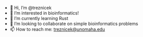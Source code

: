 - 👋 Hi, I’m @treznicek
- 👀 I’m interested in bioinformatics!
- 🌱 I’m currently learning Rust
- 💞️ I’m looking to collaborate on simple bioinformatics problems
- 📫 How to reach me: treznicek@unomaha.edu

<!---
treznicek/treznicek is a ✨ special ✨ repository because its `README.md` (this file) appears on your GitHub profile.
You can click the Preview link to take a look at your changes.
--->
